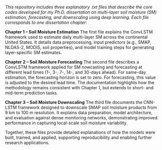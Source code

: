 *This repository includes three explanatory .txt files that describe the core codes developed for my Ph.D. dissertation on multi-layer soil moisture (SM) estimation, forecasting, and downscaling using deep learning. Each file corresponds to one dissertation chapter:*

**Chapter 1 – Soil Moisture Estimation**
The first file explains the ConvLSTM framework used to estimate daily multi-layer SM across the continental United States. It details data preprocessing, input predictors (e.g., SMAP, NLDAS-2, MODIS, soil properties), and model training steps for generating layer-specific SM estimates.

**Chapter 2 – Soil Moisture Forecasting**
The second file describes a ConvLSTM framework applied for SM nowcasting and forecasting at different lead times (1-, 3-, 7-, 14-, and 30-days ahead). For same-day estimation, the forecasting horizon is set to zero. For forecasting, this value is adjusted to the desired lead time. The documentation highlights how the methodology remains consistent with Chapter 1, but extends to short- and mid-term prediction tasks.

**Chapter 3 – Soil Moisture Downscaling**
The third file documents the CNN-LSTM framework designed to downscale SMAP soil moisture products from 9 km to 100 m resolution. It explains data preparation, model architecture, and evaluation against dense monitoring networks, demonstrating improved performance in capturing local-scale soil moisture variability.

Together, these files provide detailed explanations of how the models were built, trained, and applied, supporting reproducibility and enabling further research applications.
